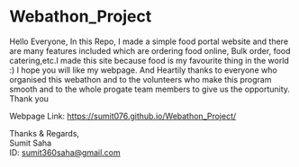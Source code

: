 # Webathon_Project
Hello Everyone, 
      In this Repo, I made a simple food portal website and there are many features included which are ordering food online,
      Bulk order, food catering,etc.I made this site because food is my favourite thing in the world :)
      I hope you will like my webpage. And Heartily thanks to everyone who organised this webathon and to the volunteers
      who make this program smooth and to the whole progate team members to give us the opportunity. Thank you 

Webpage Link: https://sumit076.github.io/Webathon_Project/

Thanks & Regards,                                                                                                      
Sumit Saha                                                                                                                     
ID: sumit360saha@gmail.com
